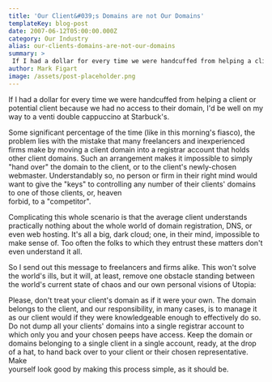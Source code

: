 ```yaml
---
title: 'Our Client&#039;s Domains are not Our Domains'
templateKey: blog-post
date: 2007-06-12T05:00:00.000Z
category: Our Industry
alias: our-clients-domains-are-not-our-domains
summary: > 
 If I had a dollar for every time we were handcuffed from helping a client or potential client because we had no access to their domain, I'd be well on my way to a venti double cappuccino at Starbuck's.
author: Mark Figart
image: /assets/post-placeholder.png
---
```


If I had a dollar for every time we were handcuffed from helping a client or potential client because we had no access to their domain, I'd be well on my way to a venti double cappuccino at Starbuck's.

Some significant percentage of the time (like in this morning's fiasco), the problem lies with the mistake that many freelancers and inexperienced firms make by moving a client domain into a registrar account that holds other client domains. Such an arrangement makes it impossible to simply "hand over" the domain to the client, or to the client's newly-chosen webmaster. Understandably so, no person or firm in their right mind would want to give the "keys" to controlling any number of their clients' domains to one of those clients, or, heaven  
forbid, to a "competitor".

Complicating this whole scenario is that the average client understands practically nothing about the whole world of domain registration, DNS, or even web hosting. It's all a big, dark cloud; one, in their mind, impossible to make sense of. Too often the folks to which they entrust these matters don't even understand it all.

So I send out this message to freelancers and firms alike. This won't solve the world's ills, but it will, at least, remove one obstacle standing between the world's current state of chaos and our own personal visions of Utopia:

Please, don't treat your client's domain as if it were your own. The domain belongs to the client, and our responsibility, in many cases, is to manage it as our client would if they were knowledgeable enough to effectively do so. Do not dump all your clients' domains into a single registrar account to which only you and your chosen peeps have access. Keep the domain or domains belonging to a single client in a single account, ready, at the drop of a hat, to hand back over to your client or their chosen representative. Make  
yourself look good by making this process simple, as it should be.